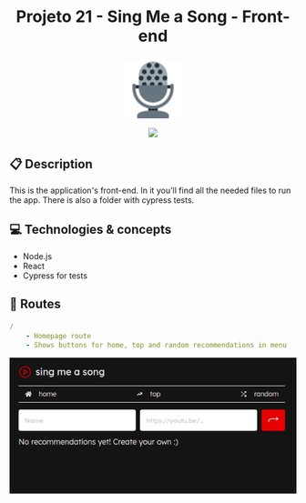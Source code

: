 # <p align = "center"> Projeto 21 - Sing Me a Song - Front-end </p>
<p align="center">
  <a href="https://github.com/lguilhermefl/projeto21-singmeasong">
<img height="100px" src="https://raw.githubusercontent.com/lguilhermefl/projeto21-singmeasong/main/mic.svg" />
  </a>
</p>

<p align = "center">
<a href="https://github.com/lguilhermefl">
   <img src="https://img.shields.io/badge/author-lguilhermefl-4dae71?style=flat-square" />
</a>
</p>

##  :clipboard: Description

This is the application's front-end. In it you'll find all the needed files to run the app. There is also a folder with cypress tests.

## :computer:	 Technologies & concepts

- Node.js
- React
- Cypress for tests

## :rocket: Routes

```yml
/
    - Homepage route
    - Shows buttons for home, top and random recommendations in menu
```
<img src="https://github.com/lguilhermefl/projeto21-singmeasong/blob/main/front-end/screenshots/homepage.png" />
